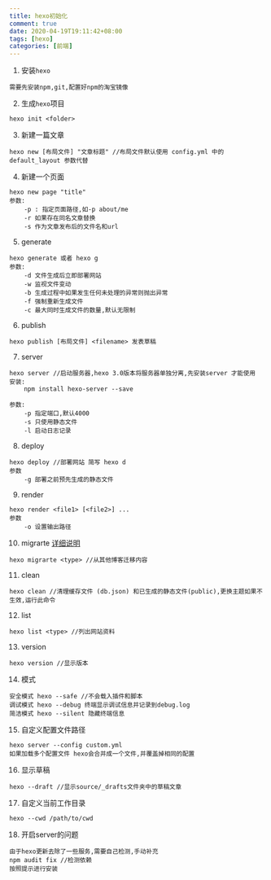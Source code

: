 ```yaml
---
title: hexo初始化
comment: true
date: 2020-04-19T19:11:42+08:00
tags: [hexo]
categories: [前端]
---
```

1. 安装`hexo`
```
需要先安装npm,git,配置好npm的淘宝镜像
```
2. 生成`hexo`项目
```
hexo init <folder>
```
<!--more-->
3. 新建一篇文章
```
hexo new [布局文件] "文章标题" //布局文件默认使用 config.yml 中的 default_layout 参数代替
```
4. 新建一个页面
```
hexo new page "title" 
参数: 
    -p : 指定页面路径,如-p about/me
    -r 如果存在同名文章替换
    -s 作为文章发布后的文件名和url
```
5. generate
```
hexo generate 或者 hexo g
参数: 
    -d 文件生成后立即部署网站
    -w 监视文件变动
    -b 生成过程中如果发生任何未处理的异常则抛出异常
    -f 强制重新生成文件
    -c 最大同时生成文件的数量,默认无限制
```
6. publish
```
hexo publish [布局文件] <filename> 发表草稿
```
7. server
```
hexo server //启动服务器,hexo 3.0版本将服务器单独分离,先安装server 才能使用
安装:
    npm install hexo-server --save

参数:
    -p 指定端口,默认4000
    -s 只使用静态文件
    -l 启动日志记录
```
8. deploy
```
hexo deploy //部署网站 简写 hexo d
参数
    -g 部署之前预先生成的静态文件
```
9. render
```
hexo render <file1> [<file2>] ...
参数
    -o 设置输出路径
```
10. migrarte [详细说明](https://hexo.io/zh-cn/docs/migration)
```
hexo migrarte <type> //从其他博客迁移内容
```
11. clean
```
hexo clean //清理缓存文件 (db.json) 和已生成的静态文件(public),更换主题如果不生效,运行此命令
```
12. list
```
hexo list <type> //列出网站资料
```
13. version
```
hexo version //显示版本
```
14. 模式
```
安全模式 hexo --safe //不会载入插件和脚本
调试模式 hexo --debug 终端显示调试信息并记录到debug.log
简洁模式 hexo --silent 隐藏终端信息
```
15. 自定义配置文件路径
```
hexo server --config custom.yml
如果加载多个配置文件 hexo会合并成一个文件,并覆盖掉相同的配置
```
16. 显示草稿
```
hexo --draft //显示source/_drafts文件夹中的草稿文章
```
17. 自定义当前工作目录
```
hexo --cwd /path/to/cwd
```
18. 开启server的问题
```
由于hexo更新去除了一些服务,需要自己检测,手动补充
npm audit fix //检测依赖
按照提示进行安装
```
